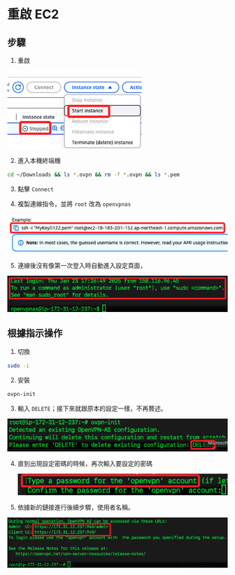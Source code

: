 # 重啟 EC2

## 步驟

1. 重啟

![](images/img_46.png)

2. 進入本機終端機

```bash
cd ~/Downloads && ls *.ovpn && rm -f *.ovpn && ls *.pem
```

3. 點擊 `Connect`

4. 複製連線指令，並將 `root` 改為 `openvpnas`

![](images/img_47.png)

5. 連線後沒有像第一次登入時自動進入設定頁面，

![](images/img_48.png)

## 根據指示操作

1. 切換

```bash
sudo -i
```

2. 安裝

```bash
ovpn-init
```

3. 輸入 `DELETE`；接下來就跟原本的設定一樣，不再贅述。

![](images/img_49.png)

4. 直到出現設定密碼的時候，再次輸入要設定的密碼

    ![](images/img_50.png)

5. 依據新的鏈接進行後續步驟，使用者名稱。

![](images/img_51.png)


